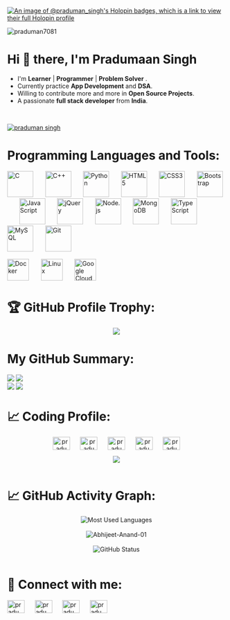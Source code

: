 [![An image of @praduman_singh's Holopin badges, which is a link to view their full Holopin profile](https://holopin.me/praduman_singh)](https://holopin.io/@praduman_singh)

<p align="left"> <img src="https://komarev.com/ghpvc/?username=praduman7081&label=Profile%20views&color=0e75b6&style=flat" alt="praduman7081" /> </p>


# Hi 👋 there, I'm Pradumaan Singh
- I'm  **Learner** | **Programmer** | **Problem Solver**  .
- Currently practice **App Development** and **DSA**.
- Willing to contribute more and more in **Open Source Projects**.
- A passionate **full stack developer** from **India**.
 <br>

 <p align="left"> <a href="https://twitter.com/praduman singh" target="blank"><img src="https://img.shields.io/twitter/follow/praduman singh?logo=twitter&style=for-the-badge" alt="praduman singh" /></a> </p>


  
# Programming Languages and Tools:
<p align="left">
 <a href="https://en.wikipedia.org/wiki/C_(programming_language)" target="_blank" rel="noreferrer">
  <img src="https://raw.githubusercontent.com/danielcranney/readme-generator/main/public/icons/skills/c-colored.svg" width=" 60" height="60" alt="C" /></a>&nbsp;&nbsp;&nbsp;&nbsp;&nbsp;&nbsp;
 <a href="https://docs.microsoft.com/en-us/cpp/?view=msvc-170" target="_blank" rel="noreferrer"><img src="https://raw.githubusercontent.com/danielcranney/readme-generator/main/public/icons/skills/cplusplus-colored.svg"width=" 60" height="60" alt="C++" /></a>&nbsp;&nbsp;&nbsp;&nbsp;&nbsp;&nbsp;
  <a href="https://www.python.org/" target="_blank" rel="noreferrer"><img src="https://raw.githubusercontent.com/danielcranney/readme-generator/main/public/icons/skills/python-colored.svg" width=" 60" height="60" alt="Python" /></a>&nbsp;&nbsp;&nbsp;&nbsp;&nbsp;&nbsp;
 <a href="https://developer.mozilla.org/en-US/docs/Glossary/HTML5" target="_blank" rel="noreferrer"><img src="https://raw.githubusercontent.com/danielcranney/readme-generator/main/public/icons/skills/html5-colored.svg" width=" 60" height="60" alt="HTML5" /></a>&nbsp;&nbsp;&nbsp;&nbsp;&nbsp;&nbsp;
 <a href="https://www.w3.org/TR/CSS/#css" target="_blank" rel="noreferrer"><img src="https://raw.githubusercontent.com/danielcranney/readme-generator/main/public/icons/skills/css3-colored.svg" width=" 60" height="60" alt="CSS3" /></a>&nbsp;&nbsp;&nbsp;&nbsp;&nbsp;&nbsp;
  <a href="https://getbootstrap.com/" target="_blank" rel="noreferrer"><img src="https://raw.githubusercontent.com/danielcranney/readme-generator/main/public/icons/skills/bootstrap-colored.svg" width=" 60" height="60" alt="Bootstrap" /></a>&nbsp;&nbsp;&nbsp;&nbsp;&nbsp;&nbsp;
 <a href="https://developer.mozilla.org/en-US/docs/Web/JavaScript" target="_blank" rel="noreferrer">
  <img src="https://raw.githubusercontent.com/danielcranney/readme-generator/main/public/icons/skills/javascript-colored.svg" width=" 60" height="60" alt="JavaScript" /></a>&nbsp;&nbsp;&nbsp;&nbsp;&nbsp;&nbsp;
 <a href="https://jquery.com/" target="_blank" rel="noreferrer">
  <img src="https://raw.githubusercontent.com/danielcranney/readme-generator/main/public/icons/skills/jquery-colored.svg" width=" 60" height="60" alt="jQuery" /></a>&nbsp;&nbsp;&nbsp;&nbsp;&nbsp;&nbsp;
<a href="https://nodejs.org/" target="_blank" rel="noreferrer">
  <img src="https://raw.githubusercontent.com/danielcranney/readme-generator/main/public/icons/skills/nodejs-colored.svg" width=" 60" height="60" alt="Node.js" /></a>&nbsp;&nbsp;&nbsp;&nbsp;&nbsp;&nbsp;
<a href="https://www.mongodb.com/" target="_blank" rel="noreferrer">
  <img src="https://raw.githubusercontent.com/danielcranney/readme-generator/main/public/icons/skills/mongodb-colored.svg" width=" 60" height="60"alt="MongoDB" /></a>&nbsp;&nbsp;&nbsp;&nbsp;&nbsp;&nbsp;
<a href="https://www.typescriptlang.org/" target="_blank" rel="noreferrer">
  <img src="https://raw.githubusercontent.com/danielcranney/readme-generator/main/public/icons/skills/typescript-colored.svg" width=" 60" height="60" alt="TypeScript" /></a>&nbsp;&nbsp;&nbsp;&nbsp;&nbsp;&nbsp;
 <a href="https://www.mysql.com/" target="_blank" rel="noreferrer"><img src="https://raw.githubusercontent.com/danielcranney/readme-generator/main/public/icons/skills/mysql-colored.svg" width=" 60" height="60"alt="MySQL" /></a>&nbsp;&nbsp;&nbsp;&nbsp;&nbsp;&nbsp;
  <a href="https://git-scm.com/" target="_blank" rel="noreferrer"><img src="https://raw.githubusercontent.com/danielcranney/readme-generator/main/public/icons/skills/git-colored.svg" width=" 60" height="60" alt="Git" /></a>&nbsp;&nbsp;&nbsp;&nbsp;&nbsp;&nbsp;

  <a href="https://www.docker.com/" target="_blank" rel="noreferrer"><img src="https://raw.githubusercontent.com/danielcranney/readme-generator/main/public/icons/skills/docker-colored.svg" width="50" height="50" alt="Docker" /></a>&nbsp;&nbsp;&nbsp;&nbsp;&nbsp;&nbsp;
  <a href="https://www.linux.org" target="_blank" rel="noreferrer"><img src="https://raw.githubusercontent.com/danielcranney/readme-generator/main/public/icons/skills/linux-colored.svg" width="50" height="50" alt="Linux" /></a>&nbsp;&nbsp;&nbsp;&nbsp;&nbsp;&nbsp;
  <a href="https://cloud.google.com/" target="_blank" rel="noreferrer"><img src="https://raw.githubusercontent.com/danielcranney/readme-generator/main/public/icons/skills/googlecloud-colored.svg" width="50" height="50" alt="Google Cloud" /></a>&nbsp;&nbsp;
</p>


  # 🏆 GitHub Profile Trophy:
<p align="center">
<a href="https://github.com/ryo-ma/github-profile-trophy">
	<img src="https://github-profile-trophy.vercel.app/?username=praduman7081&column=8&theme=darkhub&no-frame=true&no-bg=true&rank=SSS,SS,S,AAA,AA,A,B,C,SECRET"/>
<!--   <img width=800 src="https://github-profile-trophy.vercel.app/?username=akashprap&column=8&theme=darkhub&no-frame=true&no-bg=true"/> -->
</a>
</p>

# My GitHub Summary:
<p align="center">

![](http://github-profile-summary-cards.vercel.app/api/cards/repos-per-language?username=praduman7081&theme=monokai)
![](http://github-profile-summary-cards.vercel.app/api/cards/most-commit-language?username=praduman7081&theme=monokai)
<br>
![](http://github-profile-summary-cards.vercel.app/api/cards/stats?username=praduman7081&theme=monokai)
![](http://github-profile-summary-cards.vercel.app/api/cards/productive-time?username=praduman7081&theme=monokai&utcOffset=5)
 </p>
 </a>

 # 📈 Coding Profile:
  
<p align="center">
 <a href="https://codeforces.com/profile/pradumansingh" target="blank"><img align="center" src="https://raw.githubusercontent.com/rahuldkjain/github-profile-readme-generator/master/src/images/icons/Social/codeforces.svg" alt="pradumansingh" height="30" width="40" /></a>&nbsp;&nbsp;&nbsp;&nbsp;&nbsp;
<a href="https://www.leetcode.com/praduman_singh" target="blank"><img align="center" src="https://raw.githubusercontent.com/rahuldkjain/github-profile-readme-generator/master/src/images/icons/Social/leet-code.svg" alt="praduman_singh" height="30" width="40" /></a>&nbsp;&nbsp;&nbsp;&nbsp;&nbsp;
<a href="https://auth.geeksforgeeks.org/user/praduman_singh" target="blank"><img align="center" src="https://raw.githubusercontent.com/rahuldkjain/github-profile-readme-generator/master/src/images/icons/Social/geeks-for-geeks.svg" alt="praduman_singh" height="30" width="40" /></a>&nbsp;&nbsp;&nbsp;&nbsp;&nbsp;
 <a href="https://www.codechef.com/users/praduman_singh" target="blank"><img align="center" src="https://cdn.jsdelivr.net/npm/simple-icons@3.1.0/icons/codechef.svg" alt="praduman_singh" height="30" width="40" /></a>&nbsp;&nbsp;&nbsp;&nbsp;&nbsp;
<a href="https://www.hackerrank.com/praduman_02" target="blank"><img align="center" src="https://raw.githubusercontent.com/rahuldkjain/github-profile-readme-generator/master/src/images/icons/Social/hackerrank.svg" alt="praduman_02" height="30" width="40" /></a>
</p>
<p align="center">
<img src="https://leetcard.jacoblin.cool/praduman_Singh?theme=dark&font=Poppins&ext=heatmap"/><br><br>
</p>


		
 # 📈 GitHub Activity Graph:
 <p align="center">
<img src = "https://github-readme-stats.vercel.app/api/top-langs/?username=praduman7081&show_icons=true&layout=compact&theme=algolia" alt="Most Used Languages"><br><br>
<img src = "https://github-readme-streak-stats.herokuapp.com?user=praduman7081&theme=radical&ring=DD2727&fire=DD2727&dates=DD6227&sideNums=176FC5&sideLabels=1E90FF" alt="Abhijeet-Anand-01" /><br><br>
<img src="https://github-readme-stats.vercel.app/api?username=praduman7081&count_private=true&show_icons=true&theme=algolia" alt="GitHub Status"/><br><br>
 </p>
 
 
 # 📳 Connect with me:
<p align="left">
<a href="https://twitter.com/praduman singh" target="blank"><img align="center" src="https://raw.githubusercontent.com/rahuldkjain/github-profile-readme-generator/master/src/images/icons/Social/twitter.svg" alt="praduman singh" height="30" width="40" /></a>&nbsp;&nbsp;&nbsp;&nbsp;&nbsp;
<a href="https://linkedin.com/in/praduman-singh02" target="blank"><img align="center" src="https://raw.githubusercontent.com/rahuldkjain/github-profile-readme-generator/master/src/images/icons/Social/linked-in-alt.svg" alt="praduman-singh02" height="30" width="40" /></a>&nbsp;&nbsp;&nbsp;&nbsp;&nbsp;
<a href="https://fb.com/praduman singh" target="blank"><img align="center" src="https://raw.githubusercontent.com/rahuldkjain/github-profile-readme-generator/master/src/images/icons/Social/facebook.svg" alt="praduman singh" height="30" width="40" /></a>&nbsp;&nbsp;&nbsp;&nbsp;&nbsp;
<a href="https://instagram.com/praduman_singh143" target="blank"><img align="center" src="https://raw.githubusercontent.com/rahuldkjain/github-profile-readme-generator/master/src/images/icons/Social/instagram.svg" alt="praduman_singh143" height="30" width="40" /></a>&nbsp;&nbsp;&nbsp;&nbsp;&nbsp;

